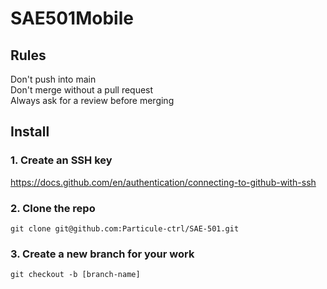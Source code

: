 # SAE501Mobile

## Rules
Don't push into main \
Don't merge without a pull request \
Always ask for a review before merging

## Install
### 1. Create an SSH key
https://docs.github.com/en/authentication/connecting-to-github-with-ssh

### 2. Clone the repo
``git clone git@github.com:Particule-ctrl/SAE-501.git``
### 3. Create a new branch for your work
``git checkout -b [branch-name]``